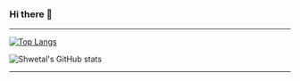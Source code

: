 ### Hi there 👋
---

[![Top Langs](https://github-readme-stats.vercel.app/api/top-langs/?username=shwetal777&show_icons=true&theme=radical)](https://github.com/shwetal777/github-readme-stats)


![Shwetal's GitHub stats](https://github-readme-stats.vercel.app/api?username=shwetal777&show_icons=true&theme=radical)

---
<!--
**shwetal777/shwetal777** is a ✨ _special_ ✨ repository because its `README.md` (this file) appears on your GitHub profile.

Here are some ideas to get you started:

- 🔭 I’m currently working on ...
- 🌱 I’m currently learning ...
- 👯 I’m looking to collaborate on ...
- 🤔 I’m looking for help with ...
- 💬 Ask me about ...
- 📫 How to reach me: ...
- 😄 Pronouns: ...
- ⚡ Fun fact: ...
-->
